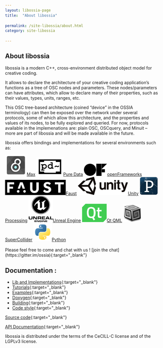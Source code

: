 ```yaml
---
layout: libossia-page
title:  "About libossia"

permalink: /site-libossia/about.html
category: site-libossia

---
```


## About libossia
libossia is a modern C++, cross-environment distributed object model for creative coding.

It allows to declare the architecture of your creative coding application’s functions as a tree of OSC nodes and parameters. These nodes/parameters can have attributes, which allow to declare many of their properties, such as their values, types, units, ranges, etc.

This OSC tree-based architecture (coined “device” in the OSSIA terminology) can then be exposed over the network under several protocols, some of which allow this architecture, and the properties and values of its nodes, to be fully explored and queried. For now, protocols available in the implemenations are: plain OSC, OSCquery, and Minuit – more are part of libossia and will be made available in the future.

libossia offers bindings and implementations for several environments such as:

<div class="logo-grid">
    <a href="https://cycling74.com/" class="tooltip"><img src="/assets/logo/max.jpg" height="70" width="auto"/><span class="tooltiptext">Max</span></a>
    <a href="https://puredata.info/" class="tooltip"><img src="/assets/logo/pd.png" height="60" width="auto" /><span class="tooltiptext">Pure Data</span></a>
    <a href="https://openframeworks.cc/" class="tooltip"><img src="/assets/logo/of.png" height="40" width="auto"/><span class="tooltiptext">openFrameworks</span></a>
    <a href="https://faust.grame.fr/" class="tooltip"><img src="/assets/logo/faust.png" height="50" width="auto"/><span class="tooltiptext">Faust</span></a>
    <a href="https://unity.com/" class="tooltip"><img src="/assets/logo/unity.png" height="60" width="auto"/><span class="tooltiptext">Unity</span></a>
    <a href="https://processing.org/" class="tooltip"><img src="/assets/logo/processing.jpg" height="60" width="auto"/><span class="tooltiptext">Processing</span></a>
    <a href="https://www.unrealengine.com/" class="tooltip"><img src="/assets/logo/unreal_engine.png" width="80" height="auto"/><span class="tooltiptext">Unreal Engine</span></a>
    <a href="https://www.qt.io/" class="tooltip"><img src="/assets/logo/qt-logo.png" height="60" width="auto"/><span class="tooltiptext">Qt QML</span></a>
    <a href="https://supercollider.github.io/" class="tooltip"><img src="/assets/logo/supercollider-logo.png" height="60" width="auto"/><span class="tooltiptext">SuperCollider</span></a>
    <a href="https://www.python.org/"  class="tooltip"><img src="/assets/logo/python-logo.png" height="60" width="auto"/><span class="tooltiptext">Python</span></a>
</div>

<br/>
Please feel free to come and chat with us ! [join the chat](https://gitter.im/ossia){:target="_blank"}

## Documentation :

* [Lib and Implementations](https://ossia.io/ossia-docs/#introduction){:target="_blank"}
* [Tutorials](https://github.com/ossia/libossia/tree/master/docs/Tutorial){:target="_blank"}
* [Examples](https://github.com/ossia/libossia/tree/master/examples){:target="_blank"}
* [Doxygen](https://ossia.io/libossia/html/){:target="_blank"}
* [Building](https://github.com/ossia/libossia/wiki/Building){:target="_blank"}
* [Code style](https://github.com/ossia/libossia/wiki/Code-style-guide){:target="_blank"}

[Source code](https://github.com/ossia/libossia){:target="_blank"}

[API Documentation](https://ossia.io/ossia-docs/#introduction){:target="_blank"}


libossia is distributed under the terms of the CeCILL-C license and of the LGPLv3 license.
